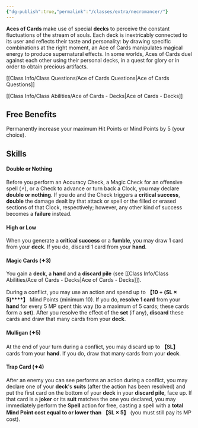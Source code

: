 ```yaml
---
{"dg-publish":true,"permalink":"/classes/extra/necromancer/"}
---
```


**Aces of Cards** make use of special **decks** to perceive the constant fluctuations of the stream of souls. Each deck is inextricably connected to its user and reflects their taste and personality: by drawing specific combinations at the right moment, an Ace of Cards manipulates magical energy to produce supernatural effects. In some worlds, Aces of Cards duel against each other using their personal decks, in a quest for glory or in order to obtain precious artifacts.

[[Class Info/Class Questions/Ace of Cards Questions\|Ace of Cards Questions]]

[[Class Info/Class Abilities/Ace of Cards - Decks\|Ace of Cards - Decks]]

## Free Benefits
Permanently increase your maximum Hit Points or Mind Points by 5 (your choice).

## Skills
#### Double or Nothing
Before you perform an Accuracy Check, a Magic Check for an offensive spell (⚡︎), or a Check to advance or turn back a Clock, you may declare **double or nothing**. If you do and the Check triggers a **critical success**, **double** the damage dealt by that attack or spell or the filled or erased sections of that Clock, respectively; however, any other kind of success becomes a **failure** instead.
#### High or Low
When you generate a **critical success** or a **fumble**, you may draw 1 card from your **deck**. If you do, discard 1 card from your **hand**.
#### Magic Cards (✦3)
You gain a **deck**, a **hand** and a **discard pile** (see [[Class Info/Class Abilities/Ace of Cards - Decks\|Ace of Cards - Decks]]).

During a conflict, you may use an action and spend up to **【10 + (SL × 5)****】** Mind Points (minimum 10). If you do, **resolve 1 card** from your **hand** for every 5 MP spent this way (to a maximum of 5 cards; these cards form a **set**). After you resolve the effect of the **set** (if any), **discard** these cards and draw that many cards from your **deck**.
#### Mulligan (✦5)
At the end of your turn during a conflict, you may discard up to **【SL】** cards from your **hand**. If you do, draw that many cards from your **deck**.
#### Trap Card (✦4)
After an enemy you can see performs an action during a conflict, you may declare one of your **deck**'s **suits** (after the action has been resolved) and put the first card on the bottom of your **deck** in your **discard pile**, face up. If that card is a **joker** or its **suit** matches the one you declared, you may immediately perform the **Spell** action for free, casting a spell with a **total Mind Point cost equal to or lower than** **【SL × 5】** (you must still pay its MP cost).

